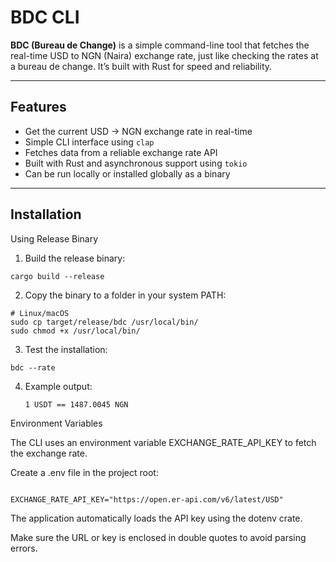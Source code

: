 # BDC CLI

**BDC (Bureau de Change)** is a simple command-line tool that fetches the real-time USD to NGN (Naira) exchange rate, just like checking the rates at a bureau de change. It’s built with Rust for speed and reliability.

---

## Features

- Get the current USD → NGN exchange rate in real-time
- Simple CLI interface using `clap`
- Fetches data from a reliable exchange rate API
- Built with Rust and asynchronous support using `tokio`
- Can be run locally or installed globally as a binary

---

## Installation
Using Release Binary
1. Build the release binary:
```
cargo build --release
```
2. Copy the binary to a folder in your system PATH:
   
```
# Linux/macOS
sudo cp target/release/bdc /usr/local/bin/
sudo chmod +x /usr/local/bin/
```
3. Test the installation:
```
bdc --rate
```
4. Example output:
   ```
   1 USDT == 1487.0045 NGN
   ```

Environment Variables

The CLI uses an environment variable EXCHANGE_RATE_API_KEY to fetch the exchange rate.

Create a .env file in the project root:
```

EXCHANGE_RATE_API_KEY="https://open.er-api.com/v6/latest/USD"
```
The application automatically loads the API key using the dotenv crate.

Make sure the URL or key is enclosed in double quotes to avoid parsing errors.



